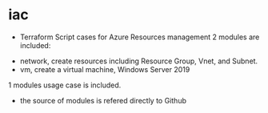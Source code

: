 # iac

* Terraform Script cases for Azure Resources management
2 modules are included:
- network, create resources including Resource Group, Vnet, and Subnet.
- vm, create a virtual machine, Windows Server 2019

1 modules usage case is included.
- the source of modules is refered directly to Github
